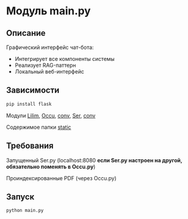 # Модуль main.py

## Описание
Графический интерфейс чат-бота:
- Интегрирует все компоненты системы
- Реализует RAG-паттерн
- Локальный веб-интерфейс

## Зависимости
```bash
pip install flask 
```
Модули  <a href="https://github.com/Archibaka/Epstein/tree/main/docs/lilim.md">Lilim</a>, <a href="https://github.com/Archibaka/Epstein/tree/main/docs/occu.md">Occu</a>, <a href="https://github.com/Archibaka/Epstein/tree/main/docs/conv.md">conv</a>, <a href="https://github.com/Archibaka/Epstein/tree/main/docs/ser.md">Ser</a>, <a href="https://github.com/Archibaka/Epstein/tree/main/docs/conv.md">conv</a>

Содержимое папки <a href="https://github.com/Archibaka/Epstein/tree/main/static">static</a> 

## Требования
Запущенный Ser.py (localhost:8080 <strong>если Ser.py настроен на другой, обязательно поменять в Occu.py</strong>)

Проиндексированные PDF (через Occu.py)

## Запуск
```bash
python main.py 
```
